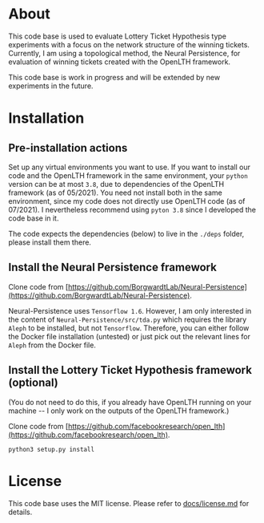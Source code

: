# About 

This code base is used to evaluate Lottery Ticket Hypothesis type experiments with a focus on the network structure of the winning tickets. Currently, I am using a topological method, the Neural Persistence, for evaluation of winning tickets created with the OpenLTH framework. 

This code base is work in progress and will be extended by new experiments in the future. 


# Installation 

## Pre-installation actions 

Set up any virtual environments you want to use. If you want to install our code and the OpenLTH framework in the same environment, your `python` version can be at most `3.8`, due to dependencies of the OpenLTH framework (as of 05/2021). You need not install both in the same environment, since my code does not directly use OpenLTH code (as of 07/2021). I nevertheless recommend using `pyton 3.8` since I developed the code base in it.

The code expects the dependencies (below) to live in the `./deps` folder, please install them there. 

## Install the Neural Persistence framework 

Clone code from [https://github.com/BorgwardtLab/Neural-Persistence](https://github.com/BorgwardtLab/Neural-Persistence). 

Neural-Persistence uses `Tensorflow 1.6`. However, I am only interested in the content of `Neural-Persistence/src/tda.py` which requires the library `Aleph` to be installed, but not `Tensorflow`. Therefore, you can either follow the Docker file installation (untested) or just pick out the relevant lines for `Aleph` from the Docker file.

## Install the Lottery Ticket Hypothesis framework (optional) 

(You do not need to do this, if you already have OpenLTH running on your machine -- I only work on the outputs of the OpenLTH framework.)

Clone code from [https://github.com/facebookresearch/open_lth](https://github.com/facebookresearch/open_lth).

`python3 setup.py install`


# License 

This code base uses the MIT license. Please refer to [docs/license.md](https://github.com/katjahauser/no_blank_slate/blob/master/docs/license.md) for details. 